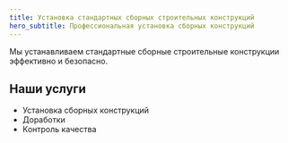 ```yaml
---
title: Установка стандартных сборных строительных конструкций
hero_subtitle: Профессиональная установка сборных конструкций
---
```


Мы устанавливаем стандартные сборные строительные конструкции эффективно и безопасно.

## Наши услуги

- Установка сборных конструкций
- Доработки
- Контроль качества
